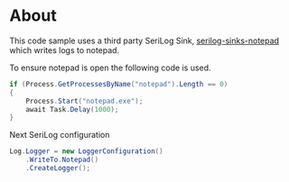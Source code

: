 ﻿# About

This code sample uses a third party SeriLog Sink, [serilog-sinks-notepad](https://github.com/serilog-contrib/serilog-sinks-notepad) which writes logs to notepad.

To ensure notepad is open the following code is used.

```csharp
if (Process.GetProcessesByName("notepad").Length == 0)
{
    Process.Start("notepad.exe");
    await Task.Delay(1000);
}
```

Next SeriLog configuration

```csharp
Log.Logger = new LoggerConfiguration()
    .WriteTo.Notepad()
    .CreateLogger();
```
